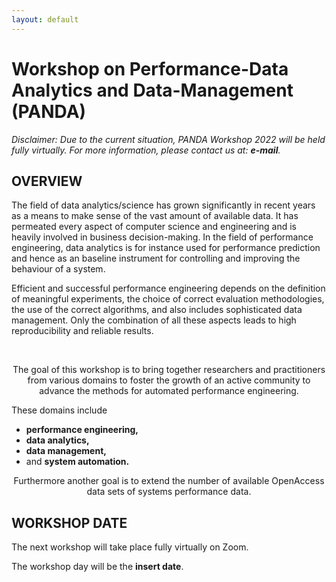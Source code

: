 ```yaml
---
layout: default
---
```

<h1><b>Workshop on Performance-Data Analytics and Data-Management</b> (PANDA) </h1>
<p><i>Disclaimer: Due to the current situation, PANDA Workshop 2022 will be held fully virtually. For more information, please contact us at:  </i>
<i><b>e-mail</b>.</i></p>

<h2><b>OVERVIEW</b></h2>
<p>The field of data analytics/science has grown significantly in recent years as a means to make sense of the vast amount of available data. It has permeated every aspect of computer science and engineering and is heavily involved in business decision-making. In the field of performance engineering, data analytics is for instance used for performance prediction and hence as an baseline instrument for controlling and improving the behaviour of a system.</p> 
<p>Efficient and successful performance engineering depends on the definition of meaningful experiments, the choice of correct evaluation methodologies, the use of the correct algorithms, and also includes sophisticated data management. Only the combination of all these aspects leads to high reproducibility and reliable results.</p>
<br>
<p style="text-align: center">The goal of this workshop is to bring together researchers and practitioners from various domains to foster the growth of an active community to advance the methods for automated performance engineering. </p>
    
<p >These domains include 
<ul>
<li><b>performance engineering,</b></li>
<li><b>data analytics,</b></li>
<li><b>data management,</b></li>
<li>and <b>system automation.</b></li>

</ul>
</p>
    
<p style = "text-align: center">Furthermore another goal is to extend the number of available OpenAccess data sets of systems performance data.</p>

<h2><b>WORKSHOP DATE</b></h2>

The next workshop will take place fully virtually on Zoom. 
<p>The workshop day will be the <b>insert date</b>.</p>
